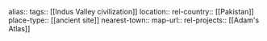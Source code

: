 alias::
tags:: [[Indus Valley civilization]]
location::
rel-country:: [[Pakistan]]
place-type:: [[ancient site]]
nearest-town::
map-url::
rel-projects:: [[Adam's Atlas]]
